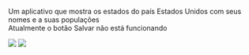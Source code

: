 <p>Um aplicativo que mostra os estados do país Estados Unidos com seus nomes e a suas populações
<br>Atualmente o botão Salvar não está funcionando<p/>

<img src="https://imgur.com/lijmwZa.png" with="200">
<img src="https://imgur.com/nCYHYw8.png" with="200"> 

